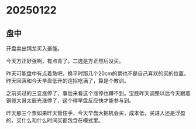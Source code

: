 # 20250122

## 盘中

开盘卖出锦龙买入豪能。

今天方正好强啊，有点背了。二选是方正然后没买。

昨天可能盘中有点着急吧，换平时那几个20cm的票也不是自己喜欢的买的位置。昨天回落和今天早盘低开的连招吃满了，算是个教训。

之前买过的三变涨停了，事后来看这个涨停也蹲不到。宝胜昨天调整以后今天跟着铜缆大哥太辰光涨停了，这个得早盘反应快才能参与到。

昨天那三个票如果昨天管住手，今天早盘大把机会买，成本低，买进入还是浮盈的，买什么和什么时间买都包含在模式里。
